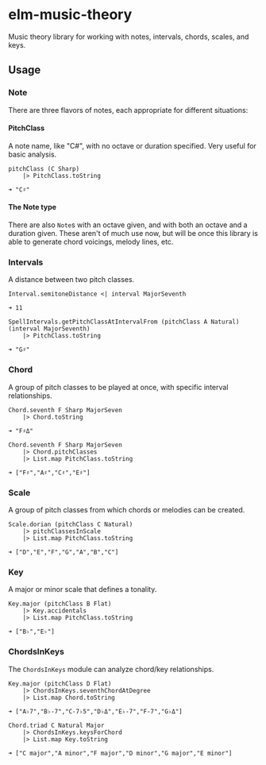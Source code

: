 # elm-music-theory
Music theory library for working with notes, intervals, chords, scales, and keys.

## Usage

### Note
There are three flavors of notes, each appropriate for different situations:

#### PitchClass
A note name, like "C#", with no octave or duration specified. Very useful for basic analysis.

```
pitchClass (C Sharp)
    |> PitchClass.toString

➜ "C♯"
```

#### The Note type
There are also `Note`s with an octave given, and with both an octave and a duration given. These aren't of much use now, but will be once this library is able to generate chord voicings, melody lines, etc.

### Intervals
A distance between two pitch classes.
```
Interval.semitoneDistance <| interval MajorSeventh
    
➜ 11

SpellIntervals.getPitchClassAtIntervalFrom (pitchClass A Natural) (interval MajorSeventh)
    |> PitchClass.toString

➜ "G♯"
```

### Chord
A group of pitch classes to be played at once, with specific interval relationships.

```
Chord.seventh F Sharp MajorSeven
    |> Chord.toString

➜ "F♯Δ"

Chord.seventh F Sharp MajorSeven
    |> Chord.pitchClasses
    |> List.map PitchClass.toString

➜ ["F♯","A♯","C♯","E♯"]
```

### Scale
A group of pitch classes from which chords or melodies can be created.

```
Scale.dorian (pitchClass C Natural)
    |> pitchClassesInScale
    |> List.map PitchClass.toString
    
➜ ["D","E","F","G","A","B","C"]
```

### Key
A major or minor scale that defines a tonality.

```
Key.major (pitchClass B Flat)
    |> Key.accidentals
    |> List.map PitchClass.toString
    
➜ ["B♭","E♭"]
```

### ChordsInKeys
The `ChordsInKeys` module can analyze chord/key relationships.
```
Key.major (pitchClass D Flat)
    |> ChordsInKeys.seventhChordAtDegree
    |> List.map Chord.toString

➜ ["A♭7","B♭-7","C-7♭5","D♭Δ","E♭-7","F-7","G♭Δ"]

Chord.triad C Natural Major
    |> ChordsInKeys.keysForChord
    |> List.map Key.toString
    
➜ ["C major","A minor","F major","D minor","G major","E minor"]
```
